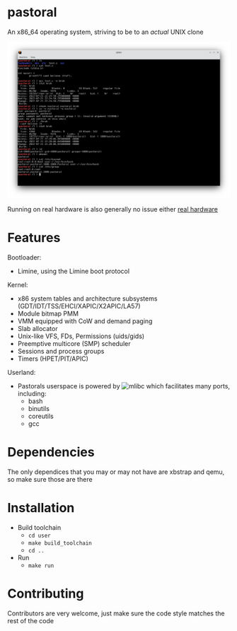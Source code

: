 # pastoral

An x86_64 operating system, striving to be to an *actual* UNIX clone

![alt tet](misc/images/screenshot.png)

Running on real hardware is also generally no issue either [real hardware](misc/on_real_hardware.md)

# Features

Bootloader:
- Limine, using the Limine boot protocol

Kernel:
- x86 system tables and architecture subsystems (GDT/IDT/TSS/EHCI/XAPIC/X2APIC/LA57)
- Module bitmap PMM
- VMM equipped with CoW and demand paging
- Slab allocator
- Unix-like VFS, FDs, Permissions (uids/gids)
- Preemptive multicore (SMP) scheduler
- Sessions and process groups
- Timers (HPET/PIT/APIC)

Userland:
- Pastorals userspace is powered by ![mlibc](https://github.com/managarm/mlibc) which facilitates many ports, including:
  - bash
  - binutils
  - coreutils
  - gcc

# Dependencies

The only dependices that you may or may not have are xbstrap and qemu, so make sure those are there

# Installation

- Build toolchain
  - `cd user`
  - `make build_toolchain`
  - `cd ..`
- Run
  - `make run`

# Contributing
Contributors are very welcome, just make sure the code style matches the rest of the code
